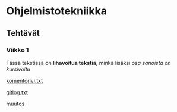 # Ohjelmistotekniikka

## Tehtävät

### Viikko 1

Tässä tekstissä on **lihavoitua tekstiä**,
minkä lisäksi *osa sanoista on kursivoitu*

[komentorivi.txt](https://github.com/kerkkanen/ot-harjoitustyo/blob/main/laskarit/komentorivi.txt)

[gitlog.txt](https://github.com/kerkkanen/ot-harjoitustyo/blob/main/laskarit/gitlog.txt)

muutos
